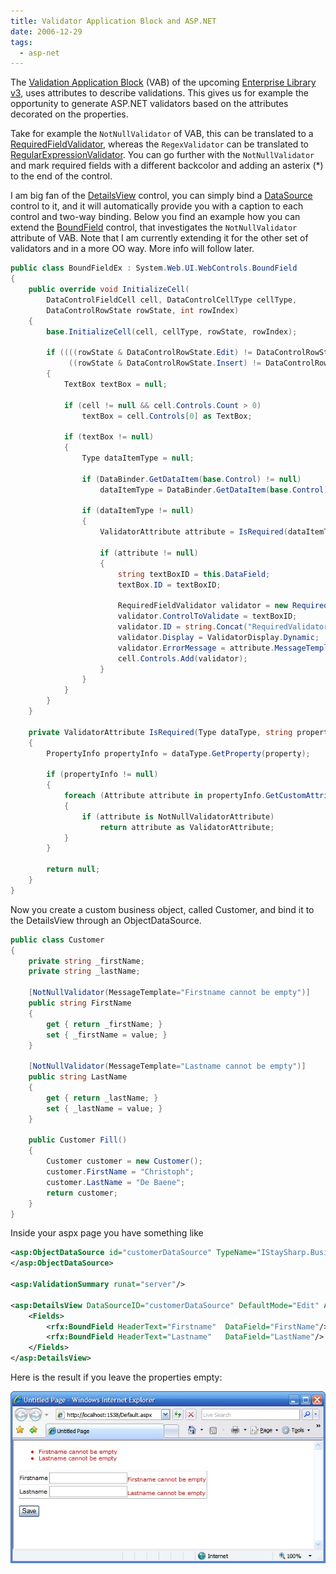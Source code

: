 ```yaml
---
title: Validator Application Block and ASP.NET
date: 2006-12-29
tags: 
  - asp-net
---
```


The [Validation Application Block](http://blogs.msdn.com/tomholl/archive/2006/11/27/validation-application-block-revealed.aspx) (VAB) of the upcoming [Enterprise Library v3](http://www.codeplex.com/entlib), uses attributes to describe validations. This gives us for example the opportunity to generate ASP.NET validators based on the attributes decorated on the properties.

Take for example the `NotNullValidator` of VAB, this can be translated to a [RequiredFieldValidator](http://msdn2.microsoft.com/en-us/library/5hbw267h(VS.80).aspx), whereas the `RegexValidator` can be translated to [RegularExpressionValidator](http://msdn2.microsoft.com/en-us/library/eahwtc9e.aspx). You can go further with the `NotNullValidator` and mark required fields with a different backcolor and adding an asterix (\*) to the end of the control.

I am big fan of the [DetailsView](http://msdn2.microsoft.com/en-us/library/system.web.ui.webcontrols.detailsview.aspx) control, you can simply bind a [DataSource](http://msdn2.microsoft.com/en-us/library/system.web.ui.webcontrols.objectdatasource.aspx) control to it, and it will automatically provide you with a caption to each control and two-way binding. Below you find an example how you can extend the [BoundField](http://msdn2.microsoft.com/en-us/library/system.web.ui.webcontrols.boundfield.aspx) control, that investigates the `NotNullValidator` attribute of VAB. Note that I am currently extending it for the other set of validators and in a more OO way. More info will follow later.

```csharp
public class BoundFieldEx : System.Web.UI.WebControls.BoundField
{
    public override void InitializeCell(
        DataControlFieldCell cell, DataControlCellType cellType,
        DataControlRowState rowState, int rowIndex)
    {
        base.InitializeCell(cell, cellType, rowState, rowIndex);
 
        if ((((rowState & DataControlRowState.Edit) != DataControlRowState.Normal) && !this.ReadOnly) ||
             ((rowState & DataControlRowState.Insert) != DataControlRowState.Normal))
        {
            TextBox textBox = null;
 
            if (cell != null && cell.Controls.Count > 0)
                textBox = cell.Controls[0] as TextBox;
 
            if (textBox != null)
            {
                Type dataItemType = null;
 
                if (DataBinder.GetDataItem(base.Control) != null)
                    dataItemType = DataBinder.GetDataItem(base.Control).GetType();
 
                if (dataItemType != null)
                {
                    ValidatorAttribute attribute = IsRequired(dataItemType, base.DataField);
 
                    if (attribute != null)
                    {
                        string textBoxID = this.DataField;
                        textBox.ID = textBoxID;
 
                        RequiredFieldValidator validator = new RequiredFieldValidator();
                        validator.ControlToValidate = textBoxID;
                        validator.ID = string.Concat("RequiredValidatorOf", textBoxID);
                        validator.Display = ValidatorDisplay.Dynamic;
                        validator.ErrorMessage = attribute.MessageTemplate;
                        cell.Controls.Add(validator);
                    }
                }
            }
        }
    }
 
    private ValidatorAttribute IsRequired(Type dataType, string property)
    {
        PropertyInfo propertyInfo = dataType.GetProperty(property);
 
        if (propertyInfo != null)
        {
            foreach (Attribute attribute in propertyInfo.GetCustomAttributes(true))
            {
                if (attribute is NotNullValidatorAttribute)
                    return attribute as ValidatorAttribute;
            }
        }
 
        return null;
    }
}
```


Now you create a custom business object, called Customer, and bind it to the DetailsView through an ObjectDataSource.

```csharp
public class Customer
{
    private string _firstName;
    private string _lastName;
 
    [NotNullValidator(MessageTemplate="Firstname cannot be empty")]
    public string FirstName
    {
        get { return _firstName; }
        set { _firstName = value; }
    }
 
    [NotNullValidator(MessageTemplate="Lastname cannot be empty")]
    public string LastName
    {
        get { return _lastName; }
        set { _lastName = value; }
    }
 
    public Customer Fill()
    {
        Customer customer = new Customer();
        customer.FirstName = "Christoph";
        customer.LastName = "De Baene";
        return customer;
    }
}
```

Inside your aspx page you have something like

```xml
<asp:ObjectDataSource id="customerDataSource" TypeName="IStaySharp.Business.Customer, IStaySharp.Business" DataObjectTypeName="IStaySharp.Business.Customer, IStaySharp.Business" SelectMethod="Fill" runat="server">
</asp:ObjectDataSource>
 
<asp:ValidationSummary runat="server"/>
 
<asp:DetailsView DataSourceID="customerDataSource" DefaultMode="Edit" AutoGenerateRows="false" runat="server">
    <Fields>
        <rfx:BoundField HeaderText="Firstname"  DataField="FirstName"/>
        <rfx:BoundField HeaderText="Lastname"   DataField="LastName"/>
    </Fields>
</asp:DetailsView>
```

Here is the result if you leave the properties empty:

![VABDetailsView](images/vabdetailsview.jpg)